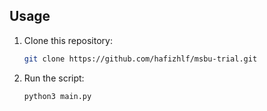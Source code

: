 ## Usage

1. Clone this repository:
   ```bash
   git clone https://github.com/hafizhlf/msbu-trial.git
   ```
2. Run the script:
   ```bash
   python3 main.py
   ```
